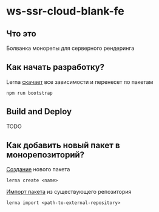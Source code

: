 # ws-ssr-cloud-blank-fe

## Что это
Болванка монорепы для серверного рендеринга

## Как начать разработку?
Lerna [скачает](https://github.com/lerna/lerna/tree/main/commands/bootstrap#readme) все зависимости и перенесет по пакетам
```
npm run bootstrap
```

## Build and Deploy
TODO

## Как добавить новый пакет в монорепозиторий?
[Создание](https://github.com/lerna/lerna/tree/main/commands/create#readme) нового пакета
```
lerna create <name>
```
[Импорт пакета](https://github.com/lerna/lerna/tree/main/commands/import#readme) из существующего репозитория
```
lerna import <path-to-external-repository>
```

